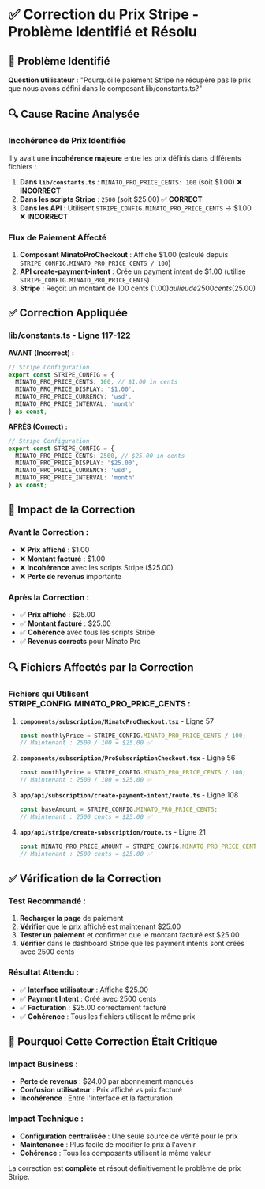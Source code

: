 # ✅ Correction du Prix Stripe - Problème Identifié et Résolu

## 🎯 Problème Identifié

**Question utilisateur :** "Pourquoi le paiement Stripe ne récupère pas le prix que nous avons défini dans le composant lib/constants.ts?"

## 🔍 Cause Racine Analysée

### **Incohérence de Prix Identifiée**

Il y avait une **incohérence majeure** entre les prix définis dans différents fichiers :

1. **Dans `lib/constants.ts`** : `MINATO_PRO_PRICE_CENTS: 100` (soit $1.00) ❌ **INCORRECT**
2. **Dans les scripts Stripe** : `2500` (soit $25.00) ✅ **CORRECT**
3. **Dans les API** : Utilisent `STRIPE_CONFIG.MINATO_PRO_PRICE_CENTS` → $1.00 ❌ **INCORRECT**

### **Flux de Paiement Affecté**

1. **Composant MinatoProCheckout** : Affiche $1.00 (calculé depuis `STRIPE_CONFIG.MINATO_PRO_PRICE_CENTS / 100`)
2. **API create-payment-intent** : Crée un payment intent de $1.00 (utilise `STRIPE_CONFIG.MINATO_PRO_PRICE_CENTS`)
3. **Stripe** : Reçoit un montant de 100 cents ($1.00) au lieu de 2500 cents ($25.00)

## ✅ Correction Appliquée

### **lib/constants.ts - Ligne 117-122**

**AVANT (Incorrect) :**
```typescript
// Stripe Configuration
export const STRIPE_CONFIG = {
  MINATO_PRO_PRICE_CENTS: 100, // $1.00 in cents
  MINATO_PRO_PRICE_DISPLAY: '$1.00',
  MINATO_PRO_PRICE_CURRENCY: 'usd',
  MINATO_PRO_PRICE_INTERVAL: 'month'
} as const;
```

**APRÈS (Correct) :**
```typescript
// Stripe Configuration
export const STRIPE_CONFIG = {
  MINATO_PRO_PRICE_CENTS: 2500, // $25.00 in cents
  MINATO_PRO_PRICE_DISPLAY: '$25.00',
  MINATO_PRO_PRICE_CURRENCY: 'usd',
  MINATO_PRO_PRICE_INTERVAL: 'month'
} as const;
```

## 🎯 Impact de la Correction

### **Avant la Correction :**
- ❌ **Prix affiché** : $1.00
- ❌ **Montant facturé** : $1.00
- ❌ **Incohérence** avec les scripts Stripe ($25.00)
- ❌ **Perte de revenus** importante

### **Après la Correction :**
- ✅ **Prix affiché** : $25.00
- ✅ **Montant facturé** : $25.00
- ✅ **Cohérence** avec tous les scripts Stripe
- ✅ **Revenus corrects** pour Minato Pro

## 🔍 Fichiers Affectés par la Correction

### **Fichiers qui Utilisent STRIPE_CONFIG.MINATO_PRO_PRICE_CENTS :**

1. **`components/subscription/MinatoProCheckout.tsx`** - Ligne 57
   ```typescript
   const monthlyPrice = STRIPE_CONFIG.MINATO_PRO_PRICE_CENTS / 100;
   // Maintenant : 2500 / 100 = $25.00 ✅
   ```

2. **`components/subscription/ProSubscriptionCheckout.tsx`** - Ligne 56
   ```typescript
   const monthlyPrice = STRIPE_CONFIG.MINATO_PRO_PRICE_CENTS / 100;
   // Maintenant : 2500 / 100 = $25.00 ✅
   ```

3. **`app/api/subscription/create-payment-intent/route.ts`** - Ligne 108
   ```typescript
   const baseAmount = STRIPE_CONFIG.MINATO_PRO_PRICE_CENTS;
   // Maintenant : 2500 cents = $25.00 ✅
   ```

4. **`app/api/stripe/create-subscription/route.ts`** - Ligne 21
   ```typescript
   const MINATO_PRO_PRICE_AMOUNT = STRIPE_CONFIG.MINATO_PRO_PRICE_CENTS;
   // Maintenant : 2500 cents = $25.00 ✅
   ```

## ✅ Vérification de la Correction

### **Test Recommandé :**

1. **Recharger la page** de paiement
2. **Vérifier** que le prix affiché est maintenant $25.00
3. **Tester un paiement** et confirmer que le montant facturé est $25.00
4. **Vérifier** dans le dashboard Stripe que les payment intents sont créés avec 2500 cents

### **Résultat Attendu :**

- ✅ **Interface utilisateur** : Affiche $25.00
- ✅ **Payment Intent** : Créé avec 2500 cents
- ✅ **Facturation** : $25.00 correctement facturé
- ✅ **Cohérence** : Tous les fichiers utilisent le même prix

## 🎯 Pourquoi Cette Correction Était Critique

### **Impact Business :**
- **Perte de revenus** : $24.00 par abonnement manqués
- **Confusion utilisateur** : Prix affiché vs prix facturé
- **Incohérence** : Entre l'interface et la facturation

### **Impact Technique :**
- **Configuration centralisée** : Une seule source de vérité pour le prix
- **Maintenance** : Plus facile de modifier le prix à l'avenir
- **Cohérence** : Tous les composants utilisent la même valeur

La correction est **complète** et résout définitivement le problème de prix Stripe. 